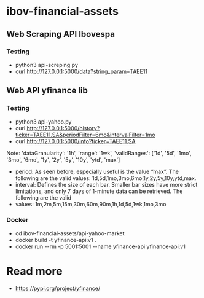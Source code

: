 # ibov-financial-assets

## Web Scraping API Ibovespa

### Testing
- python3 api-screping.py
- curl http://127.0.0.1:5000/data?string_param=TAEE11


## Web API yfinance lib

### Testing
- python3 api-yahoo.py
- curl http://127.0.0.1:5000/history?ticker=TAEE11.SA&periodFilter=6mo&intervalFilter=1mo
- curl http://127.0.0.1:5000/info?ticker=TAEE11.SA

Note: 'dataGranularity': '1h', 'range': '1wk', 'validRanges': ['1d', '5d', '1mo', '3mo', '6mo', '1y', '2y', '5y', '10y', 'ytd', 'max']

- period: As seen before, especially useful is the value “max”. The following are the valid values: 1d,5d,1mo,3mo,6mo,1y,2y,5y,10y,ytd,max.
- interval: Defines the size of each bar. Smaller bar sizes have more strict limitations, and only 7 days of 1-minute data can be retrieved. The following are the valid
- values: 1m,2m,5m,15m,30m,60m,90m,1h,1d,5d,1wk,1mo,3mo

### Docker
 - cd ibov-financial-assets/api-yahoo-market
 - docker build -t yfinance-api:v1 .
 - docker run --rm -p 5001:5001 --name yfinance-api yfinance-api:v1


# Read more
 - https://pypi.org/project/yfinance/